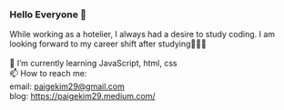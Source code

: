 ### Hello Everyone 👋

While working as a hotelier, I always had a desire to study coding. I am looking forward to my career shift after studying👩🏽‍💻 <br />
<br />
🌱 I’m currently learning JavaScript, html, css <br />
📫 How to reach me:<br />
email: paigekim29@gmail.com <br />
blog: https://paigekim29.medium.com/

<!--
**paigekim29/paigekim29** is a ✨ _special_ ✨ repository because its `README.md` (this file) appears on your GitHub profile.

Here are some ideas to get you started:

- 🔭 I’m currently working on ...
- 🌱 I’m currently learning ...
- 👯 I’m looking to collaborate on ...
- 🤔 I’m looking for help with ...
- 💬 Ask me about ...
- 📫 How to reach me: ...
- 😄 Pronouns: ...
- ⚡ Fun fact: ...
-->
